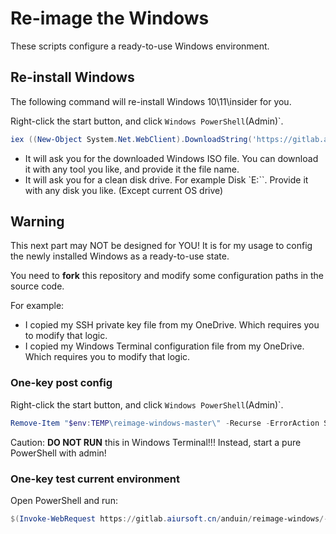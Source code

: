 # Re-image the Windows

These scripts configure a ready-to-use Windows environment.

## Re-install Windows

The following command will re-install Windows 10\11\insider for you.

Right-click the start button, and click `Windows PowerShell`(Admin)`.

```powershell
iex ((New-Object System.Net.WebClient).DownloadString('https://gitlab.aiursoft.cn/anduin/reimage-windows/-/raw/master/Reimage.ps1'))
```

* It will ask you for the downloaded Windows ISO file. You can download it with any tool you like, and provide it the file name.
* It will ask you for a clean disk drive. For example Disk `E:\``. Provide it with any disk you like. (Except current OS drive)

## Warning

This next part may NOT be designed for YOU! It is for my usage to config the newly installed Windows as a ready-to-use state.

You need to **fork** this repository and modify some configuration paths in the source code.

For example:

* I copied my SSH private key file from my OneDrive. Which requires you to modify that logic.
* I copied my Windows Terminal configuration file from my OneDrive. Which requires you to modify that logic.

### One-key post config

Right-click the start button, and click `Windows PowerShell`(Admin)`.

```powershell
Remove-Item "$env:TEMP\reimage-windows-master\" -Recurse -ErrorAction SilentlyContinue; $destinationPath = "$env:TEMP\reimage-windows-master.zip"; Invoke-WebRequest -Uri "https://gitlab.aiursoft.cn/anduin/reimage-windows/-/archive/master/reimage-windows-master.zip" -OutFile $destinationPath; Expand-Archive -Path $destinationPath -DestinationPath $env:TEMP; Remove-Item $destinationPath; Set-ExecutionPolicy -ExecutionPolicy RemoteSigned -Force; . "$env:TEMP\reimage-windows-master\install.ps1"
```

Caution: **DO NOT RUN** this in Windows Terminal!!! Instead, start a pure PowerShell with admin!

### One-key test current environment

Open PowerShell and run:

```powershell
$(Invoke-WebRequest https://gitlab.aiursoft.cn/anduin/reimage-windows/-/raw/master/test_env.sh).Content | bash
```
